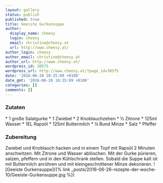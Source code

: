 ```yaml
---
layout: gallery
status: publish
published: true
title: Geeiste Gurkensuppe
author:
  display_name: cheesy
  login: cheesy
  email: christine@cheesy.at
  url: http://www.cheesy.at/
author_login: cheesy
author_email: christine@cheesy.at
author_url: http://www.cheesy.at/
wordpress_id: 30575
wordpress_url: http://www.cheesy.at/?page_id=30575
date: '2016-06-20 20:35:09 +0100'
date_gmt: '2016-06-20 18:35:09 +0100'
categories: []
comments: []
---
```

### Zutaten
\* 1 große Salatgurke
\* 1 Zwiebel
\* 2 Knoblauchzehen
\* ½ Zitrone
\* 125ml Wasser
\* 1EL Rapsöl
\* 125ml Buttermilch
\* ¼ Bund Minze
\* Salz
\* Pfeffer
### Zubereitung
Zwiebel und Knoblauch hacken und in einem Topf mit Rapsöl 2 Minuten anschwitzen. Mit Zitrone und Wasser ablöschen. Mit der Gurke pürieren, salzen, pfeffern und in den Kühlschrank stellen. Sobald die Suppe kalt ist mit Buttermilch anrühren und mit kleingeschnittener Minze dekorieren.
![Geeiste Gurkensuppe]({% link _posts/2016-06-26-rezepte-der-woche-10/Geeiste-Gurkensuppe.jpg %})
